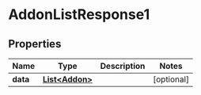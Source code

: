 

# AddonListResponse1


## Properties

Name | Type | Description | Notes
------------ | ------------- | ------------- | -------------
**data** | [**List&lt;Addon&gt;**](Addon.md) |  |  [optional]



